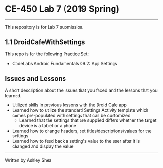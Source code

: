 # CE-450 Lab 7 (2019 Spring)
---
This repository is for Lab 7 submission.
 
## 1.1 DroidCafeWithSettings
 
This repo is for the following Practice Set:
- CodeLabs Android Fundamentals 09.2: App Settings 
 
## Issues and Lessons
 
A short description about the issues that you faced and the lessons that you learned.
- Utilized skills in previous lessons with the Droid Cafe app
- Learned how to utilize the standard Settings Activity template which comes pre-populated with settings that can be customized
  * Learned that the settings that are supplied differs whether the target device is a tablet or a phone
- Learned how to change headers, set titles/descriptions/values for the settings
- Learned how to feed back a setting's value to the user after it is changed and display the value

---
Written by Ashley Shea
